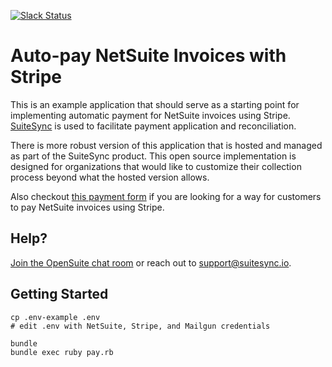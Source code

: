 [![Slack Status](https://opensuite-slackin.herokuapp.com/badge.svg)](http://opensuite-slackin.herokuapp.com)  

# Auto-pay NetSuite Invoices with Stripe

This is an example application that should serve as a starting point for implementing
automatic payment for NetSuite invoices using Stripe. [SuiteSync](http://suitesync.io/) is used to facilitate payment application and reconciliation.

There is more robust version of this application that is hosted and managed as part of the SuiteSync product. This open source implementation is designed for organizations that would like to customize their collection process beyond what the hosted version allows.

Also checkout [this payment form](https://github.com/iloveitaly/netsuite_invoice_payment_with_stripe) if you are looking for a way for customers to pay NetSuite invoices using Stripe.

## Help?

[Join the OpenSuite chat room](http://opensuite-slackin.herokuapp.com/) or reach out to support@suitesync.io.

## Getting Started

```shell
cp .env-example .env
# edit .env with NetSuite, Stripe, and Mailgun credentials

bundle
bundle exec ruby pay.rb
```
